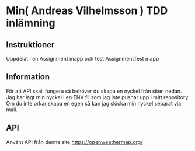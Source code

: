 
# Min( Andreas Vilhelmsson ) TDD inlämning

## Instruktioner
Uppdelat i en Assignment mapp och test AssignmentTest mapp

## Information 
För att API skall fungera så behöver du skapa en nyckel från siten nedan.
Jag har lagt min nyckel i en ENV fil som jag inte pushar upp i mitt repository.
Om du inte orkar skapa en egen så kan jag skicka min nyckel separat via mail. 

## API

Använt API från denna site https://openweathermap.org/
